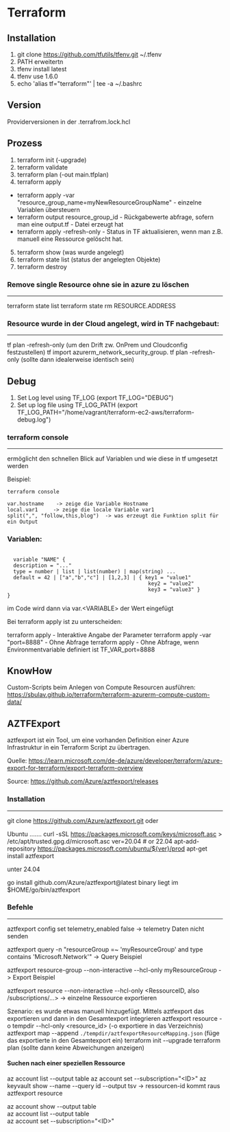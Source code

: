 # Terraform

## Installation


1. git clone https://github.com/tfutils/tfenv.git ~/.tfenv
2. PATH erweitertn
3. tfenv install latest
4. tfenv use 1.6.0
5. echo 'alias tf="terraform"' | tee -a ~/.bashrc
 


## Version

Providerversionen in der .terrafrom.lock.hcl


## Prozess

1. terraform init (-upgrade)
2. terraform validate
3. terraform plan (-out main.tfplan)
4. terraform apply
   
  * terraform apply -var "resource_group_name=myNewResourceGroupName"   - einzelne Variablen übersteuern
  * terraform output resource_group_id  - Rückgabewerte abfrage, sofern man eine output.tf - Datei erzeugt hat
  * terraform apply -refresh-only       - Status in TF aktualisieren, wenn man z.B. manuell eine Ressource gelöscht hat. 

5. terraform show (was wurde angelegt)
6. terraform state list (status der angelegten Objekte)
7. terraform destroy

### Remove single Resource ohne sie in azure zu löschen
---------------------------------------------------------
terraform state list
terraform state rm RESOURCE.ADDRESS

### Resource wurde in der Cloud angelegt, wird in TF nachgebaut:
---------------------------------------------------------------
tf plan -refresh-only   (um den Drift zw. OnPrem und Cloudconfig festzustellen)
tf import azurerm_network_security_group.<SG-NAME> <ID>
tf plan -refresh-only   (sollte dann idealerweise identisch sein)


## Debug


1. Set Log level using TF_LOG (export TF_LOG="DEBUG")
2. Set up log file using TF_LOG_PATH (export TF_LOG_PATH="/home/vagrant/terraform-ec2-aws/terraform-debug.log")

### terraform console
------------------
ermöglicht den schnellen Blick auf Variablen und wie diese in tf umgesetzt werden

Beispiel: 

```
terraform console

var.hostname    -> zeige die Variable Hostname
local.var1     -> zeige die locale Variable var1
split(",", "follow,this,blog")  -> was erzeugt die Funktion split für ein Output
```


### Variablen:


```

  variable "NAME" {
  description = "..."
  type = number | list | list(number) | map(string) ...
  default = 42 | ["a","b","c"] | [1,2,3] | { key1 = "value1"
                                              key2 = "value2"
                                              key3 = "value3" }
}
```

im Code wird dann via var.\<VARIABLE\> der Wert eingefügt


Bei terraform apply ist zu unterscheiden: 

  terraform apply   - Interaktive Angabe der Parameter 
  terraform apply -var "port=8888"   - Ohne Abfrage
  terraform apply   - Ohne Abfrage, wenn Environmentvariable definiert ist TF_VAR_port=8888

## KnowHow

Custom-Scripts beim Anlegen von Compute Resourcen ausführen: https://sbulav.github.io/terraform/terraform-azurerm-compute-custom-data/



## AZTFExport


aztfexport ist ein Tool, um eine vorhanden Definition einer Azure Infrastruktur in ein Terraform Script zu übertragen. 

Quelle: https://learn.microsoft.com/de-de/azure/developer/terraform/azure-export-for-terraform/export-terraform-overview

Source: https://github.com/Azure/aztfexport/releases

### Installation
-------------
git clone https://github.com/Azure/aztfexport.git oder

Ubuntu
.......
curl -sSL https://packages.microsoft.com/keys/microsoft.asc > /etc/apt/trusted.gpg.d/microsoft.asc
ver=20.04 # or 22.04
apt-add-repository https://packages.microsoft.com/ubuntu/${ver}/prod
apt-get install aztfexport

unter 24.04

go install github.com/Azure/aztfexport@latest
binary liegt im $HOME/go/bin/aztfexport


### Befehle
-------
aztfexport config set telemetry_enabled false   -> telemetry Daten nicht senden

aztfexport query -n "resourceGroup =~ 'myResourceGroup' and type contains 'Microsoft.Network'"  -> Query Beispiel

aztfexport resource-group --non-interactive --hcl-only myResourceGroup  -> Export Beispiel

aztfexport resource --non-interactive --hcl-only \<RessourceID, also /subscriptions/...\>  -> einzelne Ressource exportieren

  Szenario: es wurde etwas manuell hinzugefügt. Mittels aztfexport das exportieren und dann in den Gesamtexport integrieren
    aztfexport resource -o tempdir --hcl-only \<resource_id\>  (-o exportiere in das Verzeichnis)
    aztfexport map --append `./tempdir/aztfexportResourceMapping.json` (füge das exportierte in den Gesamtexport ein)
    terraform init --upgrade
    terraform plan  (sollte dann keine Abweichungen anzeigen)

#### Suchen nach einer speziellen Ressource
az account list --output table
az account set --subscription="\<ID\>"
az keyvault show --name <ressource> --query id --output tsv
  -> ressourcen-id kommt raus
aztfexport resource <ressourcen-id>





az account show --output table\
az account list --output table\
az account set --subscription="\<ID\>"